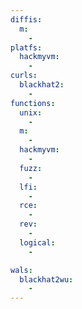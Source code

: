 ```yaml
---
diffis:
  m:
    -
platfs:
  hackmyvm:
    -
curls:
  blackhat2:
    -
functions:
  unix:
    -
  m:
    -
  hackmyvm:
    -
  fuzz:
    -
  lfi:
    -
  rce:
    -
  rev:
    -
  logical:
    -

wals:
  blackhat2wu:
    -
---
```

